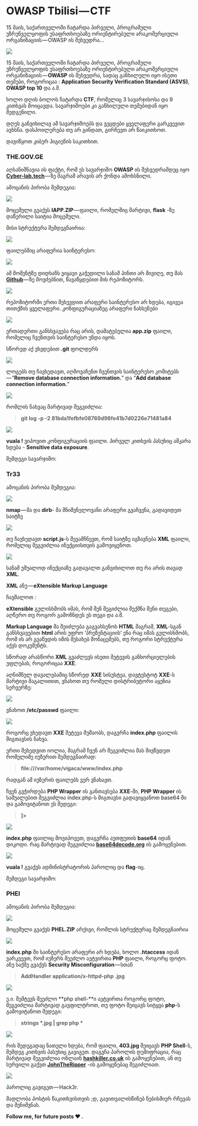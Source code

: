 # OWASP Tbilisi — CTF

15 მაის, საქართველოში ჩატარდა პირველი, პროგრამული უზრუნველყოფის უსაფრთხოებაზე ორიენტირებული არაკომერციული ორგანიზაციის — OWASP ის შეხვედრა…

![](img/1__KG__Xru7iwJU1zZuIFaUFkg.jpeg)

15 მაის, საქართველოში ჩატარდა პირველი, პროგრამული უზრუნველყოფის უსაფრთხოებაზე ორიენტირებული არაკომერციული ორგანიზაციის — **OWASP** ის შეხვედრა, სადაც განხილული იყო ისეთი თემები, როგორიცაა : **Application Security Verification Standard (ASVS)**, **OWASP top 10** და ა.შ.

ხოლო დღის ბოლოს ჩატარდა **CTF**, რომელიც 3 სავარჯისოსა და 9 კითხვას მოიცავდა. სავარჯიშოები კი განხილული თემებიდან იყო შედგენილი.

დღეს განვიხილავ ამ სავარჯიშოებს და ვეცდები ყველაფერი გარკვევით ავხსნა. დასპოილერება თუ არ გინდათ, გირჩევთ არ წაიკითხოთ.

დავიწყოთ კიბერ ჰიგიენის საკითხით.

### **THE.GOV.GE**

აღსანიშნავია ის ფაქტი, რომ ეს სავარჯიშო **OWASP** ის შეხვედრამდეც იყო [**Cyber-lab.tech**](http://Cyber-lab.tech) — ზე მაგრამ არავის არ ქონდა ამოხსნილი.

ამოცანის პირობა შემდეგია:

![](img/1__N7zBhv__jboVAlCdBpVereg.png)

მოცემული გვაქვს **IAPP.ZIP** — ფაილი, რომელშიც მარტივი, **flask** -ზე დაწერილი საიტია მოცემული.

მისი სტრუქტურა შემდეგნაირია:

![](img/1__rVF6bazuqbdm2OlaTGiQ8Q.png)

ფაილებშიც არაფერია საინტერესო:

![](img/1__LF6KJEE04s0yAcC__En7GWg.png)

ამ მომენტზე დიდხანს ვიყავი გაჭედილი სანამ ჰინთი არ მივიღე, თუ მას [**Github**](http://github.com/) — ზე მოვძებნით, წავაწყდებით მის რეპოზიტორს.

![](img/1__7daekteKhav6dOi8VV1MmA.png)

რეპოზიტორში ერთი შეხევდით არაფერი საინტერესო არ ხდება, იგივეა თითქმის ყველაფერი. კონფიგურაციაზეც არაფერი ნახსენები

![](img/1__2u2YwHWltsQir1JM76Hxcg.png)

ერთადერთი განსხვავება რაც არის, დამატებულია **app.zip** ფაილი, რომელიც ჩვენთვის საინტერესო უნდა იყოს.

სწორედ აქ ვხვდებით **.git** ფოლდერს

![](img/1__SWASocQ61Ooi92P3wVe74Q.png)

ლოგებს თუ ჩავხედავთ, აღმოვაჩენთ ჩვენთვის საინტერესო კომიტებს — “**Remove database connection information.**” და “**Add database connection information.**”

![](img/1__W9b0EoIC94J8vWVfSnjLZg.png)

რომლის ნახვაც მარტივად შეგვიძლია:

> **git log -p -2 81bda1fefbfe08769d98fe41b7d0226e71481a84**

![](img/1__OZliOKeP0gn8aoW4XEJnHg.png)

**vuala !** ვიპოვით კონფიგურაციის ფაილი. პირველ კითხვის პასუხიც აშკარა ხდება - **Sensitive data exposure**.

შემდეგი სავარჯიშო:

### **Tr33**

ამოცანის პირობა შემდეგია:

![](img/1__wHL0T__yOihP1XN6dKX6__HA.png)

**nmap** — მა და **dirb**\- მა მნიშვნელოვანი არაფერი გვაჩვენა, გადავიდეთ საიტზე

![](img/1__cfXW7F3wY9cXCA33OuiRiQ.png)

თუ ჩავხედავთ **script.js**\-ს შევამჩნევთ, რომ საიტზე იგზავნება **XML** ფაილი, რომელიც შეგვიძლია ინექციისთვის გამოვიყენოთ.

![](img/1__2__PlLUsX3COC7aNxzOAn__Q.png)

სანამ უშუალოდ ინექციაზე გადავალთ განვიხილოთ თუ რა არის თავად **XML**.

**XML** ანუ — **eXtensible Markup Language**

ჩავშალოთ :

**eXtensible** გულისხმობს იმას, რომ შენ შეგიძლია შექმნა შენი თეგები, აღწერო თუ როგორ გამოჩნდეს ეს თეგი და ა.შ.

**Markup Language** მა შეიძლება გაგვახსენოს **HTML** მაგრამ, **XML**\-სგან განსხვავებით **html** არის უფრო ‘პრეზენტაციის’ ენა რაც იმას გულისხმობს, რომ ის არ გვაწვდის იმის შესახებ მონაცემებს, თუ როგორი სტრუქტურა აქვს დოკუმენტს.

სწორად არასწორი **XML** გვაძლევს ისეთი შეტევის განხორციელების უფლებას, როგორიცაა **XXE**.

აღნიშნულ დავალებაშიც სწორედ **XXE** სისუსტეა, დავტესტოტ **XXE**\-ს მარტივი მაგალითით, ვნახოთ თუ რომელი დისტრიბუტორი აყენია სერვერზე:

![](img/1__SgfbztPAji0NjWgM__FdDqw.png)

ვნახოთ **/etc/passwd** ფაილი:

![](img/1__80Rp1drqsYB5lDxrNz3khQ.png)

როგორც ვხედავთ **XXE** შეტევა მუშაობს, დაგვრჩა **index.php** ფაილის შიგთავსის ნახვა.

ერთი შეხედვით იოლია, მაგრამ ჩვენ არ შეგვიძლია მას მივწვდეთ რომელიმე იუზერით შემდეგნაირად:

> **file:///var/home/vigaca/www/index.php**

რადგან ამ იუზერის ფაილებს ვერ ვნახავთ.

ჩვენ გვჭირდება **PHP Wrapper** ის განთავსება **XXE**\-ში, **PHP Wrapper** ის საშუალებით შეგვიძლია index.php-ს შიგთავსი გადავიყვანოთ base64 ში და გამოვიტანოთ ეს შედეგი:

> **<!DOCTYPE replace \[<!ENTITY xxe SYSTEM “php://filter/convert.base64-encode/resource=index.php”> \]>**

![](img/1__5istAx5nf9uaZ1tpOEJflA.png)

**index.php** ფაილიც მოვიპოვეთ, დაგვრჩა აუთფუთის **base64** იდან დიკოდი. რაც მარტივად შეგვიძლია [**base64decode.org**](https://www.base64decode.org) ის გამოყენებით.

![](img/1__4D7QYlJ4XfNoiXFRDIn7rA.png)

**vuala !** გვაქვს ადმინისტრატორის პაროლიც და **flag**\-იც.

შემდეგი სავარჯიშო:

### PHEl

ამოცანის პირობა შემდეგია:

![](img/1__gWGJbTTAFvK9Rgqpy7s__0w.png)

მოცემული გვაქვს **PHEL.ZIP** არქივი, რომლის სტრუქტურაც შემდეგნაირია

![](img/1__Mgwz7KatXHo7KTR7YCO5Zw.png)

**index.php** ში საინტერესო არაფერი არ ხდება, ხოლო **.htaccess** იდან ვარკვევთ, რომ იუზერს შეეძლო აეტვირთა **PHP** ფაილი, როგორც ფოტო. ანუ საქმე გვაქვს **Security Misconfiguration** — სთან

> **AddHandler application/x-httpd-php .jpg**

![](img/1__rMWbJvGNcBS2156yzu4v8A.png)

ე.ი. შემტევს შეეძლო **php shell-**ი აეტვირთა როგორც ფოტო, შეგვიძლია მარტივად გავფილტროთ, თუ ფოტო შეიცავს სიტყვა **php**\-ს გამოვიტანოთ შედეგი:

> **strings \*.jpg | grep php \***

![](img/1__xWumsDoXt0LmgcjtrLtpDA.png)

რის შედეგადაც ნათელი ხდება, რომ ფაილი, **403.jpg** შეიცავს **PHP Shell**\-ს, შემდეგ კითხვის პასუხიც გავიგეთ. დაგვჩა პაროლის დეშიფრაცია, რაც მარტივად შეგვიძლია ონლაინ [**hashkiller.co.uk**](https://hashkiller.co.uk/Cracker/SHA1) ის გამოყენებით, ან თუ სურვილი გაქვთ [**JohnTheRipper**](https://github.com/magnumripper/JohnTheRipper) -ის გამოყენებაც შეგიძლიათ.

![](img/1__ifr__lounYCTQ2iyTmGpwmw.png)

პაროლიც გავიგეთ — Hack3r.

მადლობა პოსტის წაკითხვისთვის ;დ, გავითვალისწინებ ნებისმიერ რჩევას და შენიშვნას.

**Follow me, for future posts ❤ .**

